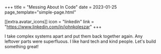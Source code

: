 +++
title = "Messing About In Code"
date = 2023-01-25
page_template="simple-page.html"

[[extra.avatar_icons]]
  icon = "linkedin"
  link = "https://www.linkedin.com/in/johnkoleszar"
+++

I take complex systems apart and put them back together again. Any leftover parts were superfluous. I like hard tech and kind people. Let's build something great!

